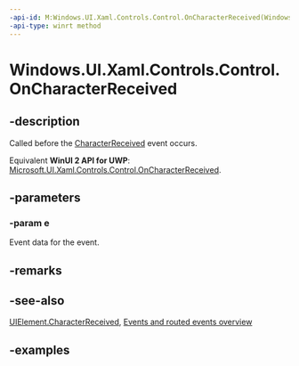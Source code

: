 ```yaml
---
-api-id: M:Windows.UI.Xaml.Controls.Control.OnCharacterReceived(Windows.UI.Xaml.Input.CharacterReceivedRoutedEventArgs)
-api-type: winrt method
---
```


<!-- Method syntax.
virtual protected void Control.OnCharacterReceived(CharacterReceivedRoutedEventArgs e)
-->

# Windows.UI.Xaml.Controls.Control.OnCharacterReceived

## -description

Called before the [CharacterReceived](../windows.ui.xaml/uielement_characterreceived.md) event occurs.

Equivalent **WinUI 2 API for UWP**: [Microsoft.UI.Xaml.Controls.Control.OnCharacterReceived](/windows/winui/api/microsoft.ui.xaml.controls.control.oncharacterreceived).

## -parameters

### -param e

Event data for the event.

## -remarks

## -see-also

[UIElement.CharacterReceived](../windows.ui.xaml/uielement_characterreceived.md), [Events and routed events overview](/windows/uwp/xaml-platform/events-and-routed-events-overview)

## -examples
